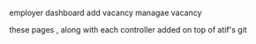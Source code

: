 employer dashboard 
add vacancy
managae vacancy

these pages , along with each controller added on top of atif's git
